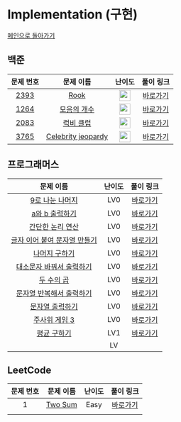 # Implementation (구현)

[메인으로 돌아가기](https://github.com/SSUHYUNKIM/Algorithm)

## 백준
|        문제 번호         |        문제 이름         |         난이도          |        풀이 링크         |          
| :-----: | :-----: | :-----: | :-----: |
| <a href="https://www.acmicpc.net/problem/2393" target="_blank">2393</a> | <a href="https://www.acmicpc.net/problem/2393" target="_blank">Rook</a> | <img height="25px" width="25px" src="https://static.solved.ac/tier_small/1.svg"/> | <a href="./solution/2393.cpp">바로가기</a> |
| <a href="https://www.acmicpc.net/problem/1264" target="_blank">1264</a> | <a href="https://www.acmicpc.net/problem/1264" target="_blank">모음의 개수</a> | <img height="25px" width="25px" src="https://static.solved.ac/tier_small/2.svg"/> | <a href="./solution/1264.cpp">바로가기</a> |
| <a href="https://www.acmicpc.net/problem/2083" target="_blank">2083</a> | <a href="https://www.acmicpc.net/problem/2083" target="_blank">럭비 클럽</a> | <img height="25px" width="25px" src="https://static.solved.ac/tier_small/2.svg"/> | <a href="./solution/2083.cpp">바로가기</a> |
| <a href="https://www.acmicpc.net/problem/3765" target="_blank">3765</a> | <a href="https://www.acmicpc.net/problem/3765" target="_blank">Celebrity jeopardy</a> | <img height="25px" width="25px" src="https://static.solved.ac/tier_small/2.svg"/> | <a href="./solution/3765.cpp">바로가기</a> |

## 프로그래머스
|        문제 이름         |         난이도          |        풀이 링크         |          
| :-----: | :-----: | :-----: |
| <a href="https://school.programmers.co.kr/learn/courses/30/lessons/181914" target="_blank">9로 나눈 나머지</a> | LV0 | <a href="./solution/9로 나눈 나머지.cpp">바로가기</a> |
| <a href="https://school.programmers.co.kr/learn/courses/30/lessons/181951" target="_blank">a와 b 출력하기</a> | LV0 | <a href="./solution/a와 b 출력하기.cpp">바로가기</a> |
| <a href="https://school.programmers.co.kr/learn/courses/30/lessons/181917" target="_blank">간단한 논리 연산</a> | LV0 | <a href="./solution/간단한 논리 연산.cpp">바로가기</a> |
| <a href="https://school.programmers.co.kr/learn/courses/30/lessons/181915" target="_blank">글자 이어 붙여 문자열 만들기</a> | LV0 | <a href="./solution/글자 이어 붙여 문자열 만들기.cpp">바로가기</a> |
| <a href="https://school.programmers.co.kr/learn/courses/30/lessons/120810" target="_blank">나머지 구하기</a> | LV0 | <a href="./solution/나머지구하기.cpp">바로가기</a> |
| <a href="https://school.programmers.co.kr/learn/courses/30/lessons/181949" target="_blank">대소문자 바꿔서 출력하기</a> | LV0 | <a href="./solution/대소문자 바꿔서 출력하기.cpp">바로가기</a> |
| <a href="https://school.programmers.co.kr/learn/courses/30/lessons/120804" target="_blank">두 수의 곱</a> | LV0 | <a href="./solution/두수의곱.cpp">바로가기</a> |
| <a href="https://school.programmers.co.kr/learn/courses/30/lessons/181950" target="_blank">문자열 반복해서 출력하기</a> | LV0 | <a href="./solution/문자열 반복해서 출력하기.cpp">바로가기</a> |
| <a href="https://school.programmers.co.kr/learn/courses/30/lessons/181952" target="_blank">문자열 출력하기</a> | LV0 | <a href="./solution/문자열 출력하기.cpp">바로가기</a> |
| <a href="https://school.programmers.co.kr/learn/courses/30/lessons/181916" target="_blank">주사위 게임 3</a> | LV0 | <a href="./solution/주사위 게임 3.cpp">바로가기</a> |
| <a href="https://school.programmers.co.kr/learn/courses/30/lessons/12944" target="_blank">평균 구하기</a> | LV1 | <a href="./solution/평균구하기.cpp">바로가기</a> |
| <a href="https://school.programmers.co.kr/learn/courses/30/lessons/120804" target="_blank"></a> | LV | <a href="./solution/두수의곱.cpp"></a> |

## LeetCode
|        문제 번호         |        문제 이름         |         난이도          |        풀이 링크         |          
| :-----: | :-----: | :-----: | :-----: |
| 1 | <a href="https://leetcode.com/problems/two-sum/" target="_blank">Two Sum</a> | Easy | <a href="./solution/Leet1.cpp">바로가기</a> |
| <a href="https://school.programmers.co.kr/learn/courses/30/lessons/120804" target="_blank"></a> |  | <a href="./solution/두수의곱.cpp"></a> |